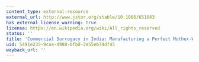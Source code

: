 ```yaml
---
content_type: external-resource
external_url: http://www.jstor.org/stable/10.1086/651043
has_external_license_warning: true
license: https://en.wikipedia.org/wiki/All_rights_reserved
status: ''
title: 'Commercial Surrogacy in India: Manufacturing a Perfect Mother-Worker'
uid: 5491e235-9caa-4908-bfbd-2e55eb74df45
wayback_url: ''
---
```


